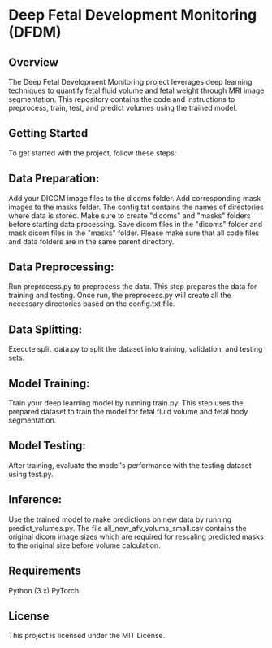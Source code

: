 # Deep Fetal Development Monitoring (DFDM)
## Overview
The Deep Fetal Development Monitoring project leverages deep learning techniques to quantify fetal fluid volume and fetal weight through MRI image segmentation. This repository contains the code and instructions to preprocess, train, test, and predict volumes using the trained model.

## Getting Started
To get started with the project, follow these steps:

## Data Preparation:

Add your DICOM image files to the dicoms folder.
Add corresponding mask images to the masks folder.
The config.txt contains the names of directories where data is stored. Make sure to create "dicoms" and "masks" folders before starting data processing.
Save dicom files in the "dicoms" folder and mask dicom files in the "masks" folder. Please make sure that all code files and data folders are in the same parent directory.
## Data Preprocessing:

Run preprocess.py to preprocess the data. This step prepares the data for training and testing.
Once run, the preprocess.py will create all the necessary directories based on the config.txt file.
## Data Splitting:

Execute split_data.py to split the dataset into training, validation, and testing sets.
## Model Training:

Train your deep learning model by running train.py. This step uses the prepared dataset to train the model for fetal fluid volume and fetal body segmentation.
## Model Testing:

After training, evaluate the model's performance with the testing dataset using test.py.
## Inference:

Use the trained model to make predictions on new data by running predict_volumes.py.
The file all_new_afv_volums_small.csv contains the original dicom image sizes which are required for rescaling predicted masks to the original size before volume calculation.
## Requirements
Python (3.x)
PyTorch 
## License
This project is licensed under the MIT License.
